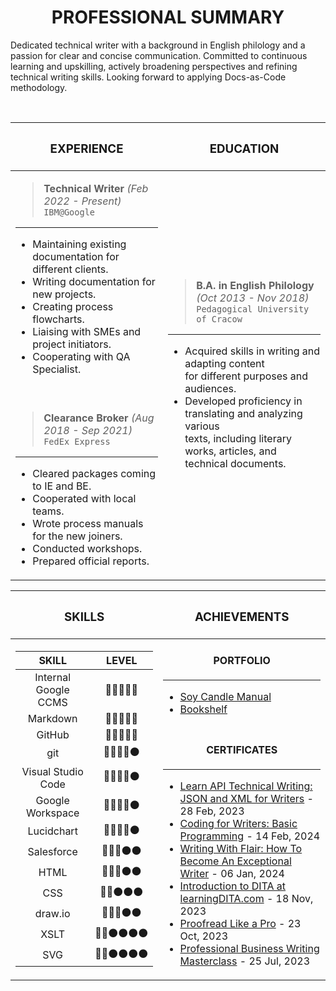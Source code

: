 <h1 align="center"> PROFESSIONAL SUMMARY </h1>
Dedicated technical writer with a background in English philology and a passion for clear and concise communication. Committed to continuous learning and upskilling, actively broadening perspectives and refining technical writing skills. Looking forward to applying Docs-as-Code methodology.

<br><table>
    <thead>
        <tr>
            <th> <h3 align="center"> EXPERIENCE </h3> </th>
            <th> <h3 align="center"> EDUCATION </h3> </th>
        </tr>
    </thead>
    <tbody>
        <tr>
            <td>
>**Technical Writer** *(Feb 2022 - Present)*<br>
`IBM@Google`
<hr>

- Maintaining existing documentation for different clients.
- ﻿Writing documentation for new projects.
- Creating process flowcharts.
- Liaising with SMEs and project initiators. 
- Cooperating with QA Specialist.</td>
            <td rowspan=2>
>**B.A. in English Philology** *(Oct 2013 - Nov 2018)*<br>
`Pedagogical University of Cracow`
<hr>

- Acquired skills in writing and adapting content <br> for different purposes and audiences.
- Developed proficiency in translating and analyzing various <br> texts, including literary works, articles, and technical documents.</td>
        </tr>
        <tr>
            <td><br>
              
>**Clearance Broker** *(Aug 2018 - Sep 2021)*<br>
`FedEx Express`
<hr>

- Cleared packages coming to IE and BE.
- Cooperated with local teams.
- Wrote process manuals for the new joiners.
- Conducted workshops.
- Prepared official reports.</td>
        </tr>
    </tbody>
</table>

<table>
  <thead>
<tr>
  <th>
    <h3 align="center"> SKILLS </h3></th>
  <th><h3 align="center"> ACHIEVEMENTS </h3></th></tr></thead>

  <tbody>
    <tr>
      <td rowspan=2>

|SKILL|LEVEL|
|:---:|:---:|
|Internal Google CCMS|🔴🔴🔴🔴🔴|
|Markdown|🔴🔴🔴🔴🔴|
|GitHub|🔴🔴🔴🔴🔴|
|git|🔴🔴🔴🔴⚫|
|Visual Studio Code|🔴🔴🔴🔴⚫|
|Google Workspace|🔴🔴🔴🔴⚫|
|Lucidchart|🔴🔴🔴🔴⚫|
|Salesforce|🔴🔴🔴⚫⚫|
|HTML|🔴🔴🔴⚫⚫|
|CSS|🔴🔴⚫⚫⚫|
|draw.io|🔴🔴🔴⚫⚫|
|XSLT|🔴🔴⚫⚫⚫⚫|
|SVG|🔴🔴⚫⚫⚫⚫|

</td>
<td>
<h4 align="center"> PORTFOLIO </h3>
<hr>
  
- [Soy Candle Manual](https://github.com/jaroszsebastian/soy-candle-manual)
- [Bookshelf](https://jaroszsebastian.github.io/bookshelf/)
</td>
<tr><td>
<h4 align="center"> CERTIFICATES </h3>
<hr>

- [Learn API Technical Writing: JSON and XML for Writers](https://github.com/jaroszsebastian/certificates/blob/main/Learn-API-Technical-Writing-JSON-and-XML-for-Writers.jpg) - 28 Feb, 2023
- [Coding for Writers: Basic Programming](https://github.com/jaroszsebastian/certificates/blob/main/Coding-for-Writers-Basic-Programming.jpg) - 14 Feb, 2024
- [Writing With Flair: How To Become An Exceptional Writer](https://github.com/jaroszsebastian/certificates/blob/main/Writing-With-Flair-How-To-Be-An-Exceptional-Writer.jpg) - 06 Jan, 2024
- [Introduction to DITA at learningDITA.com](https://github.com/jaroszsebastian/certificates/blob/main/Introduction-to-DITA.pdf) - 18 Nov, 2023
- [Proofread Like a Pro](https://github.com/jaroszsebastian/certificates/blob/main/Proofread-Like-a-Pro.jpg) - 23 Oct, 2023 
- [Professional Business Writing Masterclass](https://github.com/jaroszsebastian/certificates/blob/main/Professional-Business-Writing-Masterclass.jpg) - 25 Jul, 2023
</td></tr></tbody></table>
